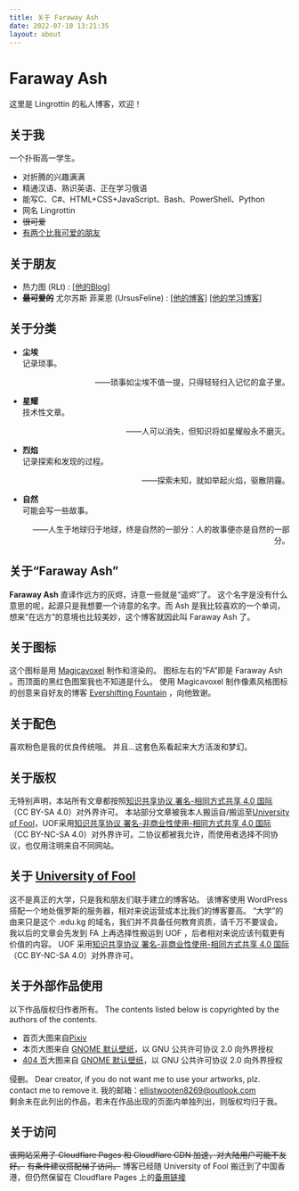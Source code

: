 ```yaml
---
title: 关于 Faraway Ash
date: 2022-07-10 13:21:35
layout: about
---
```

# Faraway Ash
这里是 Lingrottin 的私人博客，欢迎！

## 关于我
一个扑街高一学生。
* 对折腾的兴趣满满
* 精通汉语、熟识英语、正在学习俄语
* 能写C、C#、HTML+CSS+JavaScript、Bash、PowerShell、Python
* 网名 Lingrottin
* ~~很可爱~~
* [有两个比我可爱的朋友](#关于朋友)

## 关于朋友
* 热力图 (RLt) : [<a href="https://akyuu.cn/">他的Blog</a>]
* ~~**最可爱的**~~ 尤尔苏斯 菲莱恩 (UrsusFeline) : [<a href="https://lgy07.github.io">他的博客</a>] [<a href="https://juan.lgy07.me">他的学习博客</a>]

## 关于分类
<ul>
<li class="about-category-name"><b>尘埃</b></li>
记录琐事。
<p class="about-category-saying" align="right">——琐事如尘埃不值一提，只得轻轻扫入记忆的盒子里。</p>

<li class="about-category-name"><b>星耀</b></li>
技术性文章。
<p class="about-category-saying" align="right">——人可以消失，但知识将如星耀般永不磨灭。</p>

<li class="about-category-name"><b>烈焰</b></li>
记录探索和发现的过程。
<p class="about-category-saying" align="right">——探索未知，就如举起火焰，驱散阴霾。</p>

<li class="about-category-name"><b>自然</b></li>
可能会写一些故事。
<p class="about-category-saying" align="right">——人生于地球归于地球，终是自然的一部分：人的故事便亦是自然的一部分。</p>
 
</ul>

## 关于“Faraway Ash”
**Faraway Ash** 直译作远方的灰烬，诗意一些就是“遥烬”了。
这个名字是没有什么意思的呢，起源只是我想要一个诗意的名字。而 Ash 是我比较喜欢的一个单词，想来“在远方”的意境也比较美妙，这个博客就因此叫 Faraway Ash 了。

## 关于图标
这个图标是用 [Magicavoxel](https://www.voxelmade.com/magicavoxel/) 制作和渲染的。
图标左右的“FA”即是 Faraway Ash 。而顶面的黑红色图案我也不知道是什么。
使用 Magicavoxel 制作像素风格图标的创意来自好友的博客 [Evershifting Fountain](https://akyuu.cn/) ，向他致谢。

## 关于配色
喜欢粉色是我的优良传统哦。
并且...这套色系看起来大方活泼和梦幻。

## 关于版权
无特别声明，本站所有文章都按照[知识共享协议 署名-相同方式共享 4.0 国际](https://creativecommons.org/licenses/by-sa/4.0/)（CC BY-SA 4.0）对外界许可。
本站部分文章被我本人搬运自/搬运至[University of Fool](https://uof.edu.kg/)，UOF采用[知识共享协议 署名-非商业性使用-相同方式共享 4.0 国际](https://creativecommons.org/licenses/by-nc-sa/4.0/)（CC BY-NC-SA 4.0）对外界许可。二协议都被我允许，而使用者选择不同协议，也仅用注明来自不同网站。

## 关于 [University of Fool](https://uof.edu.kg/)
这不是真正的大学，只是我和朋友们联手建立的博客站。
该博客使用 WordPress 搭配一个地处俄罗斯的服务器，相对来说运营成本比我们的博客要高。
“大学”的由来只是这个 .edu.kg 的域名，我们并不具备任何教育资质，请千万不要误会。
我以后的文章会先发到 FA 上再选择性搬运到 UOF ，后者相对来说应该刊载更有价值的内容。
UOF 采用[知识共享协议 署名-非商业性使用-相同方式共享 4.0 国际](https://creativecommons.org/licenses/by-nc-sa/4.0/)（CC BY-NC-SA 4.0）对外界许可。

## 关于外部作品使用
以下作品版权归作者所有。
The contents listed below is copyrighted by the authors of the contents.
* 首页大图来自[Pixiv](https://www.pixiv.net/artworks/89991203)
* 本页大图来自 [GNOME 默认壁纸](https://gitlab.gnome.org/GNOME/gnome-backgrounds/-/blob/main/backgrounds/blobs-d.svg)，以 GNU 公共许可协议 2.0 向外界授权
* [404 页](/404)大图来自 [GNOME 默认壁纸](https://gitlab.gnome.org/GNOME/gnome-backgrounds/-/blob/main/backgrounds/drool-d.svg)，以 GNU 公共许可协议 2.0 向外界授权

侵删。
Dear creator, if you do not want me to use your artworks, plz. contact me to remove it.
我的邮箱：<a href="mailto:ellistwooten8269@outlook.com">ellistwooten8269@outlook.com</a>
<br>
剩余未在此列出的作品，若未在作品出现的页面内单独列出，则版权均归于我。

## 关于访问
~~该网站采用了 Cloudflare Pages 和 Cloudflare CDN 加速，对大陆用户可能不友好。~~
~~有条件建议搭配梯子访问。~~
博客已经随 University of Fool 搬迁到了中国香港，但仍然保留在 Cloudflare Pages 上的[备用链接](https://lingrottin.pages.dev)
